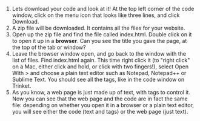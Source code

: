 1. Lets download your code and look at it! At the top left corner of the code window, click on the menu icon that looks like three lines, and click Download. 
2. A zip file will be downloaded. It contains all the files for your website. 
3. Open up the zip file and find the file called index.html. Double click on it to open it up in a **browser**. Can you see the title you gave the page, at the top of the tab or window?
4. Leave the browser window open, and go back to the window with the list of files. Find index.html again. This time right click it \(to "right click" on a Mac, either click and hold, or click with two fingers!\), select Open With &gt; and choose a plain text editor such as Notepad, Notepad++ or Sublime Text. You should see all the tags, like in the code window on Trinket.
5. As you know, a web page is just made up of text, with tags to control it. Now you can see that the web page and the code are in fact the same file: depending on whether you open it in a browser or a plain text editor, you will see either the code \(text and tags\) or the web page \(just text\).



